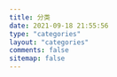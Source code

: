```yaml
---
title: 分类
date: 2021-09-18 21:55:56
type: "categories"
layout: "categories"
comments: false
sitemap: false
---
```

